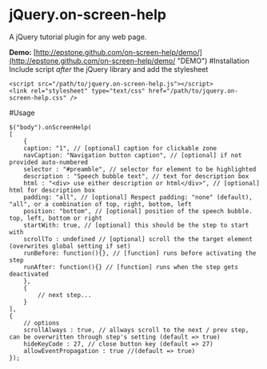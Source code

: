 jQuery.on-screen-help
==============

A jQuery tutorial plugin for any web page.

 **Demo:**
[http://epstone.github.com/on-screen-help/demo/](http://epstone.github.com/on-screen-help/demo/ "DEMO")
#Installation
Include script *after* the jQuery library and add the stylesheet

    <script src="/path/to/jquery.on-screen-help.js"></script> 
	<link rel="stylesheet" type="text/css" href="/path/to/jquery.on-screen-help.css" />
	
#Usage

    $("body").onScreenHelp(
	[
		{	
		caption: "1", // [optional] caption for clickable zone
		navCaption: "Navigation button caption", // [optional] if not provided auto-numbered
		selector : "#preamble", // selector for element to be highlighted
		description : "Speech bubble text", // text for description box
		html : "<div> use either description or html</div>", // [optional] html for description box
		padding: "all", // [optional] Respect padding: "none" (default), "all", or a combination of top, right, bottom, left
		position: "bottom", // [optional] position of the speech bubble. top, left, bottom or right
		startWith: true, // [optional] this should be the step to start with
		scrollTo : undefined // [optional] scroll the the target element (overwrites global setting if set)
		runBefore: function(){}, // [function] runs before activating the step
		runAfter: function(){} // [function] runs when the step gets deactivated
	    },
		{
			// next step...
		}
	], 
	{
		// options
		scrollAlways : true, // allways scroll to the next / prev step, can be overwritten through step's setting (default => true)
		hideKeyCode : 27, // close button key (default => 27)
		allowEventPropagation : true //(default => true)
	});


    